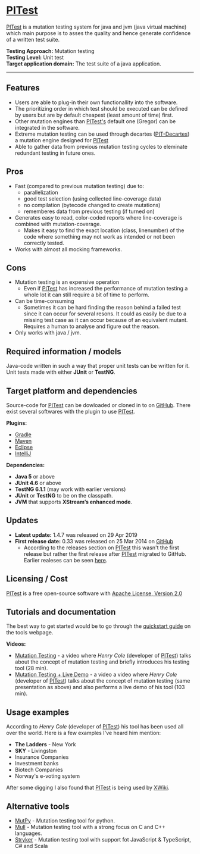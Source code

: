 # [PITest][pitest]
[PITest][pitest] is a mutation testing system for java and jvm (java virtual machine) which main purpose is to asses the quality and hence generate confidence of a written test suite.  

**Testing Approach:** Mutation testing
</br>**Testing Level:** Unit test
</br>**Target application domain:** The test suite of a java application.
****

## Features
- Users are able to plug-in their own functionallity into the software.
- The prioritizing order in which test should be executed can be defined by users but are by default cheapest (least amount of time) first.  
- Other mutation engines than [PITest's][pitest] default one (Gregor) can be integrated in the software.
- Extreme mutation testing can be used through decartes ([PIT-Decartes][decartes]) a mutation engine designed for [PITest][pitest]
- Able to gather data from previous mutation testing cycles to eleminate redundant testing in future ones.

## Pros
- Fast (compared to previous mutation testing) due to:
  - parallelization
  - good test selection (using collected line-coverage data)
  - no compilation (bytecode changed to create mutations)
  - rememberes data from previous testing (if turned on)
- Generates easy to read, color-coded reports where line-coverage is combined with mutation-coverage.
  - Makes it easy to find the exact location (class, linenumber) of the code where something may not work as intended or not been correctly tested.
- Works with almost all mocking frameworks.

## Cons
- Mutation testing is an expensive operation
  - Even if [PITest][pitest] has increased the performance of mutation testing a whole lot it can still require a bit of time to perform.
- Can be time-consuming
  - Sometimes it can be hard finding the reason behind a failed test since it can occur for several resons. It could as easily be due to a missing test case as it can occur because of an equivalent mutant. Requires a human to analyse and figure out the reason.
- Only works with java / jvm.


## Required information / models
Java-code written in such a way that proper unit tests can be written for it. Unit tests made with either **JUnit** or **TestNG**.   

## Target platform and dependencies

Source-code for [PITest][pitest] can be dowloaded or cloned in to on [GitHub][git]. There exist several softwares with the plugin to use [PITest][pitest].

**Plugins:**
- [Gradle][gradle]
- [Maven][maven]
- [Eclipse][eclipse]
- [IntelliJ][intellij]

**Dependencies:**
- **Java 5** or above
- **JUnit 4.6** or above
- **TestNG 6.1.1** (may work with earlier versions)
- **JUnit** or **TestNG** to be on the classpath.
- **JVM** that supports **XStream’s enhanced mode**.

## Updates


- **Latest update:** 1.4.7 was released on 29 Apr 2019
- **First release date:** 0.33 was released on 25 Mar 2014 on [GitHub][gitrel]
  - According to the releases section on [PITest][pitest] this wasn't the first release but rather the first release after [PITest][pitest] migrated to GitHub. Earlier realeses can be seen [here][release].

## Licensing / Cost
[PITest][pitest] is a free open-source software with [Apache License, Version 2.0][license]

## Tutorials and documentation
The best way to get started would be to go through the [quickstart guide][quick] on the tools webpage.

**Videos:**
- [Mutation Testing][brief] - a video where *Henry Cole* (developer of [PITest][pitest]) talks about the concept of mutation testing and briefly introduces his testing tool (28 min).
- [Mutation Testing + Live Demo][long] - a video  a video where *Henry Cole* (developer of [PITest][pitest]) talks about the concept of mutation testing (same presentation as above) and also performs a live demo of his tool (103 min).

## Usage examples
According to *Henry Cole* (developer of [PITest][pitest]) his tool has been used all over the world. Here is a few examples I've heard him mention:
- **The Ladders** - New York
- **SKY** - Livingston
- Insurance Companies
- Investment banks
- Biotech Companies
- Norway's e-voting system

After some digging I also found that [PITest][pitest] is being used by [XWiki][xwiki].

## Alternative tools
- [MutPy][pyt] - Mutation testing tool for python.
- [Mull][mull] - Mutation testing tool with a strong focus on C and C++ languages.
- [Stryker][stryker] - Mutation testing tool with support fot JavaScript & TypeScript, C# and Scala

[pitest]: http://pitest.org/
[license]: https://www.apache.org/licenses/GPL-compatibility.html
[decartes]: https://github.com/STAMP-project/pitest-descartes
[git]: https://github.com/hcoles/pitest
[gradle]: https://gradle-pitest-plugin.solidsoft.info/
[maven]: https://github.com/STAMP-project/pitmp-maven-plugin
[eclipse]: https://github.com/philglover/pitclipse
[intellij]: https://plugins.jetbrains.com/plugin/7119-pit-mutation-testing-idea-plugin
[release]: http://pitest.org/downloads/
[gitrel]: https://github.com/hcoles/pitest/releases?after=pitest-parent-1.0.0
[quick]: http://pitest.org/quickstart/
[brief]: https://vimeo.com/145201725
[long]: https://www.youtube.com/watch?v=nf2xpqcZouY
[xwiki]: https://dev.xwiki.org/xwiki/bin/view/Community/Testing/
[pyt]: https://github.com/mutpy/mutpy
[mull]: https://github.com/mull-project/mull
[stryker]: https://stryker-mutator.io/
